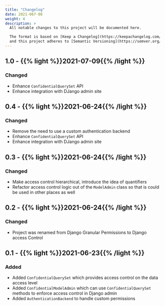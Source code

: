 ```yaml
---
title: "Changelog"
date: 2021-067-08
weight: 4
description: >
  All notable changes to this project will be documented here.

  The format is based on [Keep a Changelog](https://keepachangelog.com/en/1.0.0/),
  and this project adheres to [Semantic Versioning](https://semver.org/spec/v2.0.0.html).
---
```


## 1.0 - {{% light %}}2021-07-09{{% /light %}}

### Changed

* Enhance `ConfidentialQuerySet` API
* Enhance integration with DJango admin site


## 0.4 - {{% light %}}2021-06-24{{% /light %}}

### Changed

* Remove the need to use a custom authentication backend
* Enhance `ConfidentialQuerySet` API
* Enhance integration with DJango admin site


## 0.3 - {{% light %}}2021-06-24{{% /light %}}

### Changed

* Make access control hierarchical, introduce the idea of quantifiers
* Refactor access control logic out of the `ModelAdmin` class so that is could be used in other places as well

## 0.2 - {{% light %}}2021-06-24{{% /light %}}

### Changed

* Project was renamed from Django Granular Permissions to Django access Control

## 0.1 - {{% light %}}2021-06-23{{% /light %}}

### Added

* Added `ConfidentialQuerySet` which provides access control on the data access level
* Added `ConfidentialModelAdmin` which can use `ConfidentialQuerySet` methods to enforce access control in Django admin
* Added `AuthenticationBackend` to handle custom permissions
